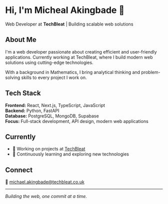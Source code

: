 # Hi, I'm Micheal Akingbade 👋

Web Developer at **TechBleat** | Building scalable web solutions

## About Me

I'm a web developer passionate about creating efficient and user-friendly applications. Currently working at TechBleat, where I build modern web solutions using cutting-edge technologies.

With a background in Mathematics, I bring analytical thinking and problem-solving skills to every project I work on.

## Tech Stack

**Frontend:** React, Next.js, TypeScript, JavaScript  
**Backend:** Python, FastAPI  
**Database:** PostgreSQL, MongoDB, Supabase  
**Focus:** Full-stack development, API design, modern web applications

## Currently

- 🔭 Working on projects at [TechBleat](https://techbleat.co.uk)
- 🌱 Continuously learning and exploring new technologies

## Connect

📧 michael.akingbade@techbleat.co.uk

---

_Building the web, one commit at a time._
